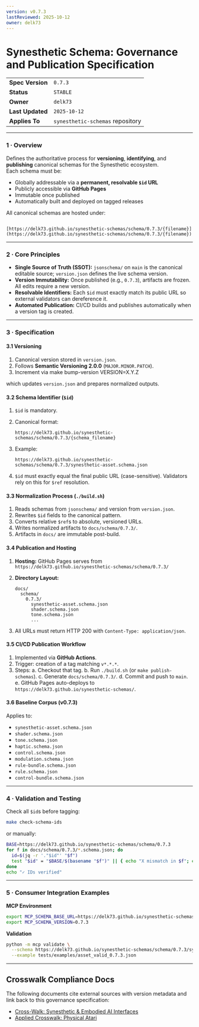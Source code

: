 ```yaml
---
version: v0.7.3
lastReviewed: 2025-10-12
owner: delk73
---
```


# Synesthetic Schema: Governance and Publication Specification

|                  |                                  |
| ---------------- | -------------------------------- |
| **Spec Version** | `0.7.3`                          |
| **Status**       | `STABLE`                         |
| **Owner**        | `delk73`                         |
| **Last Updated** | `2025-10-12`                     |
| **Applies To**   | `synesthetic-schemas` repository |

---

### 1 · Overview
Defines the authoritative process for **versioning**, **identifying**, and **publishing** canonical schemas for the Synesthetic ecosystem.  
Each schema must be:

* Globally addressable via a **permanent, resolvable `$id` URL**  
* Publicly accessible via **GitHub Pages**  
* Immutable once published  
* Automatically built and deployed on tagged releases  

All canonical schemas are hosted under:

```

[https://delk73.github.io/synesthetic-schemas/schema/0.7.3/{filename}](https://delk73.github.io/synesthetic-schemas/schema/0.7.3/{filename})

```

---

### 2 · Core Principles
* **Single Source of Truth (SSOT):** `jsonschema/` on `main` is the canonical editable source; `version.json` defines the live schema version.  
* **Version Immutability:** Once published (e.g., `0.7.3`), artifacts are frozen. All edits require a new version.  
* **Resolvable Identifiers:** Each `$id` must exactly match its public URL so external validators can dereference it.  
* **Automated Publication:** CI/CD builds and publishes automatically when a version tag is created.

---

### 3 · Specification

#### 3.1 Versioning
1. Canonical version stored in `version.json`.  
2. Follows **Semantic Versioning 2.0.0** (`MAJOR.MINOR.PATCH`).  
3. Increment via make bump-version VERSION=X.Y.Z

which updates `version.json` and prepares normalized outputs.

#### 3.2 Schema Identifier (`$id`)

1. `$id` is mandatory.
2. Canonical format:

   ```
   https://delk73.github.io/synesthetic-schemas/schema/0.7.3/{schema_filename}
   ```
3. Example:

   ```
   https://delk73.github.io/synesthetic-schemas/schema/0.7.3/synesthetic-asset.schema.json
   ```
4. `$id` must exactly equal the final public URL (case-sensitive).
   Validators rely on this for `$ref` resolution.

#### 3.3 Normalization Process (`./build.sh`)

1. Reads schemas from `jsonschema/` and version from `version.json`.
2. Rewrites `$id` fields to the canonical pattern.
3. Converts relative `$ref`s to absolute, versioned URLs.
4. Writes normalized artifacts to `docs/schema/0.7.3/`.
5. Artifacts in `docs/` are immutable post-build.

#### 3.4 Publication and Hosting

1. **Hosting:** GitHub Pages serves from
   `https://delk73.github.io/synesthetic-schemas/schema/0.7.3/`
2. **Directory Layout:**

   ```
   docs/
     schema/
       0.7.3/
         synesthetic-asset.schema.json
         shader.schema.json
         tone.schema.json
         ...
   ```
3. All URLs must return HTTP 200 with `Content-Type: application/json`.

#### 3.5 CI/CD Publication Workflow

1. Implemented via **GitHub Actions**.
2. Trigger: creation of a tag matching `v*.*.*`.
3. Steps:
   a. Checkout that tag.
   b. Run `./build.sh` (or `make publish-schemas`).
   c. Generate `docs/schema/0.7.3/`.
   d. Commit and push to `main`.
   e. GitHub Pages auto-deploys to `https://delk73.github.io/synesthetic-schemas/`.

#### 3.6 Baseline Corpus (v0.7.3)

Applies to:

* `synesthetic-asset.schema.json`
* `shader.schema.json`
* `tone.schema.json`
* `haptic.schema.json`
* `control.schema.json`
* `modulation.schema.json`
* `rule-bundle.schema.json`
* `rule.schema.json`
* `control-bundle.schema.json`

---

### 4 · Validation and Testing

Check all `$id`s before tagging:

```bash
make check-schema-ids
```

or manually:

```bash
BASE=https://delk73.github.io/synesthetic-schemas/schema/0.7.3
for f in docs/schema/0.7.3/*.schema.json; do
  id=$(jq -r '."$id"' "$f")
  test "$id" = "$BASE/$(basename "$f")" || { echo "X mismatch in $f"; exit 1; }
done
echo "✓ IDs verified"
```

---

### 5 · Consumer Integration Examples

**MCP Environment**

```bash
export MCP_SCHEMA_BASE_URL=https://delk73.github.io/synesthetic-schemas/schema
export MCP_SCHEMA_VERSION=0.7.3
```

**Validation**

```bash
python -m mcp validate \
  --schema https://delk73.github.io/synesthetic-schemas/schema/0.7.3/synesthetic-asset.schema.json \
  --example tests/examples/asset_valid_0.7.3.json
```

---

## Crosswalk Compliance Docs

The following documents cite external sources with version metadata and link back to this governance specification:

- [Cross-Walk: Synesthetic & Embodied AI Interfaces](../concepts/crosswalk_perception_interfaces.md)
- [Applied Crosswalk: Physical Atari](../concepts/applied_crosswalk_phy_atari.md)